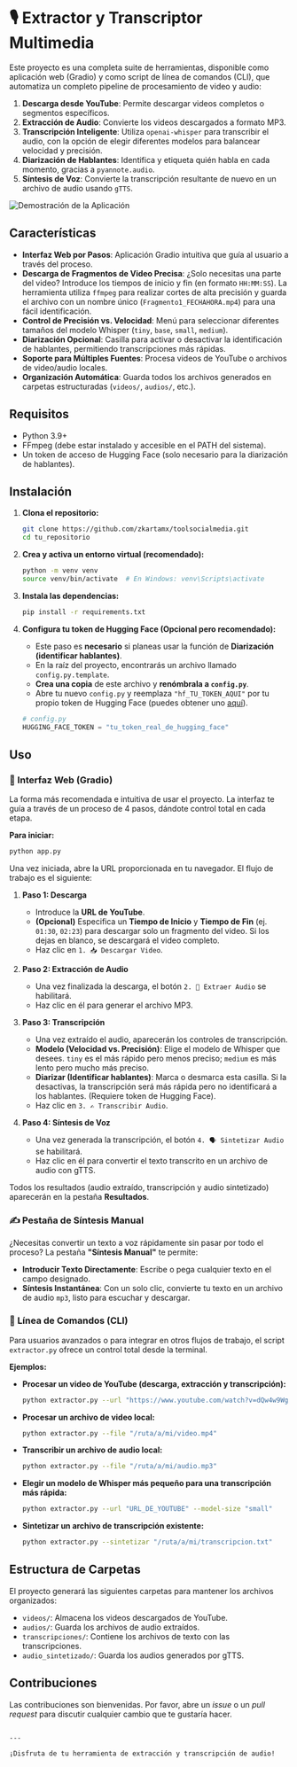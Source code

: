 # 🎙️ Extractor y Transcriptor Multimedia

Este proyecto es una completa suite de herramientas, disponible como aplicación web (Gradio) y como script de línea de comandos (CLI), que automatiza un completo pipeline de procesamiento de video y audio:

1.  **Descarga desde YouTube**: Permite descargar videos completos o segmentos específicos.
2.  **Extracción de Audio**: Convierte los videos descargados a formato MP3.
3.  **Transcripción Inteligente**: Utiliza `openai-whisper` para transcribir el audio, con la opción de elegir diferentes modelos para balancear velocidad y precisión.
4.  **Diarización de Hablantes**: Identifica y etiqueta quién habla en cada momento, gracias a `pyannote.audio`.
5.  **Síntesis de Voz**: Convierte la transcripción resultante de nuevo en un archivo de audio usando `gTTS`.

![Demostración de la Aplicación](Demo.gif)

## Características

-   **Interfaz Web por Pasos**: Aplicación Gradio intuitiva que guía al usuario a través del proceso.
-   **Descarga de Fragmentos de Video Precisa**: ¿Solo necesitas una parte del video? Introduce los tiempos de inicio y fin (en formato `HH:MM:SS`). La herramienta utiliza `ffmpeg` para realizar cortes de alta precisión y guarda el archivo con un nombre único (`Fragmento1_FECHAHORA.mp4`) para una fácil identificación.
-   **Control de Precisión vs. Velocidad**: Menú para seleccionar diferentes tamaños del modelo Whisper (`tiny`, `base`, `small`, `medium`).
-   **Diarización Opcional**: Casilla para activar o desactivar la identificación de hablantes, permitiendo transcripciones más rápidas.
-   **Soporte para Múltiples Fuentes**: Procesa videos de YouTube o archivos de video/audio locales.
-   **Organización Automática**: Guarda todos los archivos generados en carpetas estructuradas (`videos/`, `audios/`, etc.).

## Requisitos

-   Python 3.9+
-   FFmpeg (debe estar instalado y accesible en el PATH del sistema).
-   Un token de acceso de Hugging Face (solo necesario para la diarización de hablantes).

## Instalación

1.  **Clona el repositorio:**
    ```bash
    git clone https://github.com/zkartamx/toolsocialmedia.git
    cd tu_repositorio
    ```

2.  **Crea y activa un entorno virtual (recomendado):**
    ```bash
    python -m venv venv
    source venv/bin/activate  # En Windows: venv\Scripts\activate
    ```

3.  **Instala las dependencias:**
    ```bash
    pip install -r requirements.txt
    ```

4.  **Configura tu token de Hugging Face (Opcional pero recomendado):**
    -   Este paso es **necesario** si planeas usar la función de **Diarización (identificar hablantes)**.
    -   En la raíz del proyecto, encontrarás un archivo llamado `config.py.template`.
    -   **Crea una copia** de este archivo y **renómbrala a `config.py`**.
    -   Abre tu nuevo `config.py` y reemplaza `"hf_TU_TOKEN_AQUI"` por tu propio token de Hugging Face (puedes obtener uno [aquí](https://huggingface.co/settings/tokens)).

    ```python
    # config.py
    HUGGING_FACE_TOKEN = "tu_token_real_de_hugging_face"
    ```

## Uso

### 🚀 Interfaz Web (Gradio)

La forma más recomendada e intuitiva de usar el proyecto. La interfaz te guía a través de un proceso de 4 pasos, dándote control total en cada etapa.

**Para iniciar:**
```bash
python app.py
```

Una vez iniciada, abre la URL proporcionada en tu navegador. El flujo de trabajo es el siguiente:

1.  **Paso 1: Descarga**
    *   Introduce la **URL de YouTube**.
    *   **(Opcional)** Especifica un **Tiempo de Inicio** y **Tiempo de Fin** (ej. `01:30`, `02:23`) para descargar solo un fragmento del video. Si los dejas en blanco, se descargará el video completo.
    *   Haz clic en `1. 📥 Descargar Video`.

2.  **Paso 2: Extracción de Audio**
    *   Una vez finalizada la descarga, el botón `2. 🎵 Extraer Audio` se habilitará.
    *   Haz clic en él para generar el archivo MP3.

3.  **Paso 3: Transcripción**
    *   Una vez extraído el audio, aparecerán los controles de transcripción.
    *   **Modelo (Velocidad vs. Precisión)**: Elige el modelo de Whisper que desees. `tiny` es el más rápido pero menos preciso; `medium` es más lento pero mucho más preciso.
    *   **Diarizar (Identificar hablantes)**: Marca o desmarca esta casilla. Si la desactivas, la transcripción será más rápida pero no identificará a los hablantes. (Requiere token de Hugging Face).
    *   Haz clic en `3. ✍️ Transcribir Audio`.

4.  **Paso 4: Síntesis de Voz**
    *   Una vez generada la transcripción, el botón `4. 🗣️ Sintetizar Audio` se habilitará.
    *   Haz clic en él para convertir el texto transcrito en un archivo de audio con gTTS.

Todos los resultados (audio extraído, transcripción y audio sintetizado) aparecerán en la pestaña **Resultados**.

### ✍️ Pestaña de Síntesis Manual

¿Necesitas convertir un texto a voz rápidamente sin pasar por todo el proceso? La pestaña **"Síntesis Manual"** te permite:

- **Introducir Texto Directamente**: Escribe o pega cualquier texto en el campo designado.
- **Síntesis Instantánea**: Con un solo clic, convierte tu texto en un archivo de audio `mp3`, listo para escuchar y descargar.

### 🐍 Línea de Comandos (CLI)

Para usuarios avanzados o para integrar en otros flujos de trabajo, el script `extractor.py` ofrece un control total desde la terminal.

**Ejemplos:**

-   **Procesar un video de YouTube (descarga, extracción y transcripción):**
    ```bash
    python extractor.py --url "https://www.youtube.com/watch?v=dQw4w9WgXcQ"
    ```

-   **Procesar un archivo de video local:**
    ```bash
    python extractor.py --file "/ruta/a/mi/video.mp4"
    ```

-   **Transcribir un archivo de audio local:**
    ```bash
    python extractor.py --file "/ruta/a/mi/audio.mp3"
    ```

-   **Elegir un modelo de Whisper más pequeño para una transcripción más rápida:**
    ```bash
    python extractor.py --url "URL_DE_YOUTUBE" --model-size "small"
    ```

-   **Sintetizar un archivo de transcripción existente:**
    ```bash
    python extractor.py --sintetizar "/ruta/a/mi/transcripcion.txt"
    ```

## Estructura de Carpetas

El proyecto generará las siguientes carpetas para mantener los archivos organizados:

-   `videos/`: Almacena los videos descargados de YouTube.
-   `audios/`: Guarda los archivos de audio extraídos.
-   `transcripciones/`: Contiene los archivos de texto con las transcripciones.
-   `audio_sintetizado/`: Guarda los audios generados por gTTS.

## Contribuciones

Las contribuciones son bienvenidas. Por favor, abre un *issue* o un *pull request* para discutir cualquier cambio que te gustaría hacer.
```

---

¡Disfruta de tu herramienta de extracción y transcripción de audio!